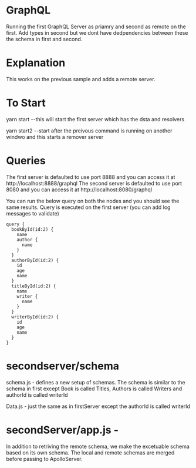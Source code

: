 # GraphQL
Running the first GraphQL Server as priamry and second as remote on the first.  Add types in second but we dont have dedpendencies between these the schema in first and second.

# Explanation

This works on the previous sample and adds a remote server.

# To Start
yarn start --this will start the first server which has the dsta and resolvers

yarn start2 --start after the preivous command is running on another windwo and this starts a remover server

# Queries
The first server is defaulted to use port 8888 and you can access it at http://localhost:8888/graphql
The second server is defaulted to use port 8080 and you can access it at http://localhost:8080/graphql

You can run the below query on both the nodes and you should see the same results.  Query is executed on the first server (you can add log messages to validate)

```
query {
  bookById(id:2) {
    name
    author {
      name
    }
  }
  authorById(id:2) {
    id
    age
    name
  }
  titleById(id:2) {
    name
    writer {
      name
    }
  }
  writerById(id:2) {
    id
    age
    name
  }
}
```
# secondserver/schema
schema.js - defines a new setup of schemas.  The schema is similar to the schema in first except Book is called Titles, Authors is called Writers and authorId is called writerId

Data.js - just the same as in firstServer except the authorId is called writerId

# secondServer/app.js -
In addition to retriving the remote schema, we make the excetuable schema based on its own schema.  The local and remote schemas are merged before passing to ApolloServer.


